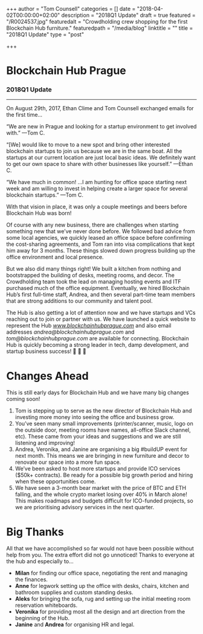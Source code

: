 +++
author = "Tom Counsell"
categories = []
date = "2018-04-02T00:00:00+02:00"
description = "2018Q1 Update"
draft = true
featured = "/R0024537.jpg"
featuredalt = "Crowdholding crew shopping for the first Blockchain Hub furniture."
featuredpath = "/media/blog"
linktitle = ""
title = "2018Q1 Update"
type = "post"

+++
# Blockchain Hub Prague

### 2018Q1 Update

***

On August 29th, 2017, Ethan Clime and Tom Counsell exchanged emails for the first time…

“We are new in Prague and looking for a startup environment to get involved with.” —Tom C.

“\[We\] would like to move to a new spot and bring other interested blockchain startups to join us because we are in the same boat. All the startups at our current location are just local basic ideas. We definitely want to get our own space to share with other businesses like yourself.” —Ethan C.

“We have much in common! …I am hunting for office space starting next week and am willing to invest in helping create a larger space for several blockchain startups.” —Tom C.

With that vision in place, it was only a couple meetings and beers before Blockchain Hub was born!

Of course with any new business, there are challenges when starting something new that we’ve never done before. We followed bad advice from some local agencies, we quickly leased an office space before confirming the cost-sharing agreements, and Tom ran into visa complications that kept him away for 3 months. These things slowed down progress building up the office environment and local presence.

But we also did many things right! We built a kitchen from nothing and bootstrapped the building of desks, meeting rooms, and decor. The Crowdholding team took the lead on managing hosting events and ITF purchased much of the office equipment. Eventually, we hired Blockchain Hub’s first full-time staff, Andrea, and then several part-time team members that are strong additions to our community and talent pool.

The Hub is also getting a lot of attention now and we have startups and VCs reaching out to join or partner with us. We have launched a quick website to represent the Hub _www.blockchainhubprague.com_ and also email addresses _andrea@blockchainhubprague.com_ and _tom@blockchainhubprague.com_ are available for connecting. Blockchain Hub is quickly becoming a strong leader in tech, damp development, and startup business success! 💪 🚀 🤘

# Changes Ahead

This is still early days for Blockchain Hub and we have many big
changes coming soon!

1. Tom is stepping up to serve as the new director of Blockchain Hub and investing more money into seeing the office and business grow.
2. You’ve seen many small improvements (printer/scanner, music, logo on the outside door, meeting rooms have names, all-office Slack channel, etc). These came from your ideas and suggestions and we are still listening and improving!
3. Andrea, Veronika, and Janine are organising a big #buildUP
   event for next month. This means we are bringing in new
   furniture and decor to renovate our space into a more fun space.
4. We’ve been asked to host more startups and provide ICO
   services ($50k+ contracts). Be ready for a possible big growth
   period and hiring when these opportunities come.
5. We have seen a 3-month bear market with the price of BTC and ETH falling, and the whole crypto market losing over 40% in March alone! This makes roadmaps and budgets difficult for ICO-funded projects, so we are prioritising advisory services in the next quarter.

# Big Thanks

All that we have accomplished so far would not have been possible without help from you. The extra effort did not go unnoticed! Thanks to everyone at the hub and especially to…

* **Milan** for finding our office space, negotiating the rent and managing the finances.
* **Anne** for legwork setting up the office with desks, chairs, kitchen and bathroom supplies and custom standing desks.
* **Aleks** for bringing the sofa, rug and setting up the initial meeting room reservation whiteboards.
* **Veronika** for providing most all the design and art direction from the beginning of the Hub.
* **Janine** and **Andrea** for organising HR and legal.